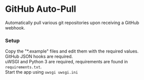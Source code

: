 # GitHub Auto-Pull

Automatically pull various git repositories upon receiving a GitHub webhook.

### Setup

Copy the "\*.example" files and edit them with the required values.  
GitHub JSON hooks are required.  
uWSGI and Python 3 are required, requirements are found in `requirements.txt`.  
Start the app using `uwsgi uwsgi.ini`  
